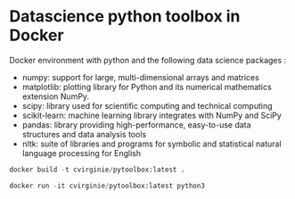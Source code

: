# Datascience python toolbox in Docker

Docker environment with python and the following data science packages :
* numpy: support for large, multi-dimensional arrays and matrices
* matplotlib: plotting library for Python and its numerical mathematics extension NumPy.
* scipy: library used for scientific computing and technical computing
* scikit-learn: machine learning library integrates with NumPy and SciPy
* pandas: library providing high-performance, easy-to-use data structures and data analysis tools
* nltk: suite of libraries and programs for symbolic and statistical natural language processing for English

```python
docker build -t cvirginie/pytoolbox:latest .
```

```python
docker run -it cvirginie/pytoolbox:latest python3
```
